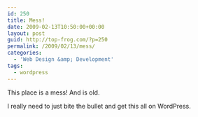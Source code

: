 ```yaml
---
id: 250
title: Mess!
date: 2009-02-13T10:50:00+00:00
layout: post
guid: http://top-frog.com/?p=250
permalink: /2009/02/13/mess/
categories:
  - 'Web Design &amp; Development'
tags:
  - wordpress
---
```

This place is a mess! And is old.

I really need to just bite the bullet and get this all on WordPress.